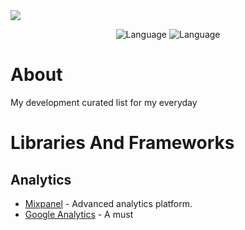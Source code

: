 <img src="https://images.pexels.com/photos/867483/pexels-photo-867483.jpeg?w=940&h=650&auto=compress&cs=tinysrgb">

<p align="center">
  <img alt="Language" src="https://awesomelinkcounter.herokuapp.com/swift" />
  <img alt="Language" src="https://awesomelinkcounter.herokuapp.com/objc" />

</p>



# About
My development curated list for my everyday

# Libraries And Frameworks

## Analytics
* [Mixpanel](https://mixpanel.com/) - Advanced analytics platform.
* [Google Analytics](https://analytics.google.com/analytics/web) - A must